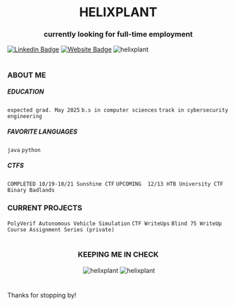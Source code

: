 <h1 align="center">HELIXPLANT</h1>

<h3 align="center">currently looking for full-time employment</h3>

[![Linkedin Badge](https://img.shields.io/badge/-serena-blue?style=flat&logo=Linkedin&logoColor=white&link=https://www.linkedin.com/in/serena-co/)](https://www.linkedin.com/in/serena-co/)
[![Website Badge](https://img.shields.io/badge/-conticello.net-47CCCC?style=flat&logo=Google-Chrome&logoColor=white&link=https://www.conticello.net/)](https://www.conticello.net/)
<img src="https://komarev.com/ghpvc/?username=helixplant&label=Profile%20views&color=0e75b6&style=flat" alt="helixplant"/>
# 
### ABOUT ME
##### EDUCATION
` expected grad. May 2025 `  ` b.s in computer sciences `  ` track in cybersecurity engineering `
 
##### FAVORITE LANGUAGES
` java `   ` python `  

##### CTFS
` COMPLETED 10/19-10/21 Sunshine CTF `
` UPCOMING  12/13 HTB University CTF Binary Badlands ` 

### CURRENT PROJECTS 
` PolyVerif Autonomous Vehicle Simulation `
` CTF WriteUps `
` Blind 75 WriteUp `
` Course Assignment Series (private) `


# 
#
# 
<h3 align="center">KEEPING ME IN CHECK</h3>
<p align="center">&nbsp;<img align="center" src="https://github-readme-stats.vercel.app/api?username=helixplant&show_icons=true&locale=en" alt="helixplant" />
<img align="center" src="https://github-readme-streak-stats.herokuapp.com/?user=helixplant&" alt="helixplant" /></p>

# 
Thanks for stopping by!
